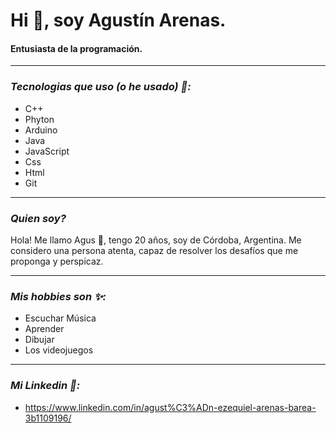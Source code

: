 # Hi 👋, soy Agustín Arenas.

#### Entusiasta de la programación.

---
### _Tecnologias que uso (o he usado) 👀:_
* C++
* Phyton
* Arduino
* Java 
* JavaScript
* Css
* Html
* Git

---
### _Quien soy?_
Hola! Me llamo Agus 👋, tengo 20 años, soy de Córdoba, Argentina. Me considero una persona atenta, capaz de resolver los desafíos que me proponga y perspicaz.

---
### _Mis hobbies son ✨:_
* Escuchar Música
* Aprender
* Dibujar
* Los videojuegos

---
### _Mi Linkedin 👥:_
* https://www.linkedin.com/in/agust%C3%ADn-ezequiel-arenas-barea-3b1109196/

<!---
ArenasAgustin/ArenasAgustin is a ✨ special ✨ repository because its `README.md` (this file) appears on your GitHub profile.
You can click the Preview link to take a look at your changes.
--->

